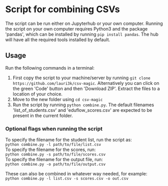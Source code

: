 # Script for combining CSVs

The script can be run either on Jupyterhub or your own computer. Running the script on your own computer requires 
Python3 and the package 'pandas', which can be installed by running ```pip install pandas```. The hub will have all the 
required tools installed by default.  

## Usage
  
Run the following commands in a terminal:
1. First copy the script to your machine/server by running ```git clone https://github.com/lauri3k/csv-magic```. 
Alternatively you can click on the green 'Code' button and then 'Download ZIP'. Extract the files to a location of your choice.
2. Move to the new folder using ```cd csv-magic```
3. Run the script by running ```python combine.py```. The default filenames 'list_of_students.csv' and 
'eduflow_scores.csv' are expected to be present in the current folder.

### Optional flags when running the script
To specify the filename for the student list, run the script as:  
```python combine.py -l path/to/file/list.csv```  
To specify the filename for the scores, run:  
```python combine.py -s path/to/file/scores.csv```  
To specify the filename for the output file, run:  
```python combine.py -o path/to/file/output.csv```  

These can also be combined in whatever way needed, for example:  
```python combine.py -l list.csv -s scores.csv -o out.csv```
